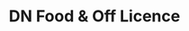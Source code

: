 ---
title: "DN Food & Off Licence"
url: /great-yarmouth/dn-food-and-off-licence/
shop: convenience
---